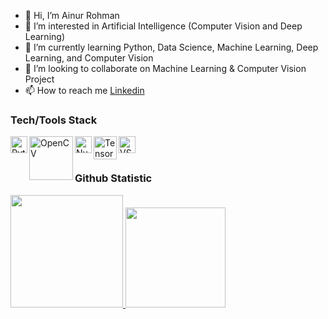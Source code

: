 - 👋 Hi, I’m Ainur Rohman
- 👀 I’m interested in Artificial Intelligence (Computer Vision and Deep Learning)
- 🌱 I’m currently learning Python, Data Science, Machine Learning, Deep Learning, and Computer Vision
- 💞️ I’m looking to collaborate on Machine Learning & Computer Vision Project
- 📫 How to reach me [Linkedin](https://www.linkedin.com/in/ainur-rohman-101/)

### Tech/Tools Stack
  <a href="https://www.python.org/"><img align="left" alt="Python" title="Python (Programming Language)" width="27px" src="https://seeklogo.com/images/P/python-logo-A32636CAA3-seeklogo.com.png" /></a>
  <a href="https://opencv.org/"><img align="left" alt="OpenCV" title="OpenCV (Library for Image Processing and Computer Vision)" width="70px" src="https://seeklogo.com/images/O/opencv-logo-2E094ACFAC-seeklogo.com.png" /></a>
  <a href="https://numpy.org/"><img align="left" alt="Numpy" title="Numpy (Python Library for Numerical Computation)" width="27px" src="https://seeklogo.com/images/N/numpy-logo-479C24EC79-seeklogo.com.png" /></a>
 <!-- <a href="https://scikit-learn.org/"><img align="left" alt="Scikit-Learn" title="Scikit-Learn (Machine Learning Library)" width="21px" src=" https://images.app.goo.gl/Z8uWTMMnXPyq2W1v7" /></a>
  <a href="https://keras.io/"><img align="left" alt="Keras" title="Keras (Python Deep Learning API)" width="21px" src="https://images.app.goo.gl/9V2LnDW6vyPu9dqy6" /></a> -->
  <a href="https://www.tensorflow.org/"><img align="left" alt="TensorFlow" title="TensorFlow (Deep Learning Framework)" width="37px" src="https://seeklogo.com/images/T/tensorflow-logo-AE5100E55E-seeklogo.com.png" /></a>
  <!-- <a href="https://jupyter.org/"><img align="left" alt="Jupyter Notebook" title="Jupyter Notebook" width="21px" src="https://seeklogo.com/images/J/jupyter-logo-A91705F539-seeklogo.com.png" /></a>
  <a href="https://colab.research.google.com/"><img align="left" alt="Google Colab" title="Google Colab" width="21px" src="https://images.app.goo.gl/kSDpHx3XpGnMoWC8A" /></a>
  <a href="https://www.anaconda.com/"><img align="left" alt="Anaconda Navigator/Prompt" title="Anaconda Navigator/Prompt" width="21px" src="https://images.app.goo.gl/pVx6DuG4QtA7sBEV6" /></a> -->
  <a href="https://code.visualstudio.com/"><img align="left" alt="VS Code" title="VS Code" width="27px" src="https://seeklogo.com/images/V/visual-studio-code-logo-284BC24C39-seeklogo.com.png" /></a>
  <br>
  <br>
  
### Github Statistic
<p align="left">
<a href="https://github.com/ainurrohman01">
  <img height="180em" src="https://github-readme-stats-eight-theta.vercel.app/api?username=ainurrohman01&show_icons=true&theme=algolia&include_all_commits=true&count_private=true"/>
  <img height="160em" src="https://github-readme-stats-eight-theta.vercel.app/api/top-langs/?username=ainurrohman01&layout=compact&langs_count=8&theme=algolia"/>
</a>
</p>

<!---
ainurrohman01/ainurrohman01 is a ✨ special ✨ repository because its `README.md` (this file) appears on your GitHub profile.
You can click the Preview link to take a look at your changes.
--->
